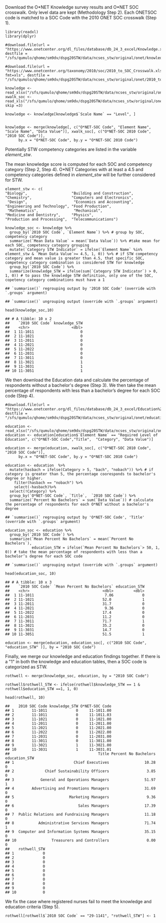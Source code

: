 Download the O\*NET Knowledge survey results and O\*NET SOC crosswalk.
Only level data are kept (Methodology Step 2). Each ONETSOC code is
matched to a SOC Code with the 2010 ONET SOC crosswalk (Step 1).

    library(readxl)
    library(dplyr)

    #download.file(url = "https://www.onetcenter.org/dl_files/database/db_24_3_excel/Knowledge.xlsx", destfile = "/sfs/qumulo/qhome/sm9dv/dspg20STW/data/ncses_stw/original/onet/knowledge.xlsx")

    #download.file(url = "https://www.onetcenter.org/taxonomy/2010/soc/2010_to_SOC_Crosswalk.xls?fmt=xls", destfile = "/sfs/qumulo/qhome/sm9dv/dspg20STW/data/ncses_stw/original/onet/2010_to_SOC_Crosswalk.xls")

    knowledge <- read_xlsx("/sfs/qumulo/qhome/sm9dv/dspg20STW/data/ncses_stw/original/onet/knowledge.xlsx")
    xwalk_soc <- read_xls("/sfs/qumulo/qhome/sm9dv/dspg20STW/data/ncses_stw/original/onet/2010_to_SOC_Crosswalk.xls", skip =3)

    knowledge <- knowledge[knowledge$`Scale Name` == "Level", ]


    knowledge <- merge(knowledge[, c("O*NET-SOC Code", "Element Name",  "Scale Name", "Data Value")], xwalk_soc[, c("O*NET-SOC 2010 Code", "2010 SOC Code")],
          by.x = "O*NET-SOC Code", by.y = "O*NET-SOC 2010 Code")

Potentially STW competency categories are listed in the variable
*element\_stw*.

The mean knowledge score is computed for each SOC and competency
category (Step 2, Step 4). O\*NET Categories with at least a 4.5 and
competency categories defined in *element\_stw* will be further
considered for STW.

    element_stw <- c(
    "Biology",                    "Building and Construction",
    "Chemistry",                  "Computers and Electronics", 
     "Design",                     "Economics and Accounting",  
    "Engineering and Technology", "Food Production",           
     "Mathematics",                "Mechanical",                
    "Medicine and Dentistry",     "Physics",                   
    "Production and Processing",  "Telecommunications")

    knowledge_soc <- knowledge %>% 
      group_by(`2010 SOC Code`, `Element Name`) %>% # group by SOC, competency category
      summarize(`Mean Data Value` = mean(`Data Value`)) %>% #take mean for each SOC, competency category grouping
      mutate(`Category STW Indicator` = ifelse(`Element Name` %in% element_stw & `Mean Data Value`>= 4.5, 1, 0)) %>% # if STW competency category and mean value is greater than 4.5, that specific SOC, competency category combination is considered STW for knowledge
      group_by(`2010 SOC Code`) %>%
      summarize(knowledge_STW = ifelse(sum(`Category STW Indicator`) > 0, 1, 0)) # to pass the knowledge STW definition, only one of the SOC, copetency category combinations must have a 1

    ## `summarise()` regrouping output by '2010 SOC Code' (override with `.groups` argument)

    ## `summarise()` ungrouping output (override with `.groups` argument)

    head(knowledge_soc,10)

    ## # A tibble: 10 x 2
    ##    `2010 SOC Code` knowledge_STW
    ##    <chr>                   <dbl>
    ##  1 11-1011                     0
    ##  2 11-1021                     0
    ##  3 11-2011                     0
    ##  4 11-2021                     0
    ##  5 11-2022                     0
    ##  6 11-2031                     0
    ##  7 11-3011                     0
    ##  8 11-3021                     1
    ##  9 11-3031                     1
    ## 10 11-3051                     1

We then download the Education data and calculate the percentage of
respondents without a bachelor's degree (Step 3). We then take the mean
percentage of respondents with less than a bachelor’s degree for each
SOC code (Step 4).

    #download.file(url = "https://www.onetcenter.org/dl_files/database/db_24_3_excel/Education%2C%20Training%2C%20and%20Experience.xlsx", destfile = "/sfs/qumulo/qhome/sm9dv/dspg20STW/data/ncses_stw/original/onet/education.xlsx")

    education <- read_xlsx("/sfs/qumulo/qhome/sm9dv/dspg20STW/data/ncses_stw/original/onet/education.xlsx")
    education <- education[education$`Element Name` == "Required Level of Education", c("O*NET-SOC Code","Title",  "Category", "Data Value")]

    education <- merge(education, xwalk_soc[, c("O*NET-SOC 2010 Code", "2010 SOC Code")],
          by.x = "O*NET-SOC Code", by.y = "O*NET-SOC 2010 Code")

    education <- education  %>%
      mutate(hasbach = ifelse(Category > 5, "bach", "nobach")) %>% # if category is greater than 5, the percentage cooresponds to bachelor's degree or higher.
        filter(hasbach == "nobach") %>%
        select(-hasbach)%>%
      select(!Category) %>%
      group_by(`O*NET-SOC Code`, `Title`,  `2010 SOC Code`) %>%
      summarize(`Percent No Bachelors` = sum(`Data Value`)) # calculate the percentage of respondents for each O*NET without a bachelor's degree

    ## `summarise()` regrouping output by 'O*NET-SOC Code', 'Title' (override with `.groups` argument)

    education_soc <- education %>%
      group_by(`2010 SOC Code`) %>%
      summarize(`Mean Percent No Bachelors` = mean(`Percent No Bachelors`), 
                education_STW = ifelse(`Mean Percent No Bachelors`> 50, 1, 0)) # take the mean percentage of respondents with less than a bachelor’s degree for each SOC code

    ## `summarise()` ungrouping output (override with `.groups` argument)

    head(education_soc, 10)

    ## # A tibble: 10 x 3
    ##    `2010 SOC Code` `Mean Percent No Bachelors` education_STW
    ##    <chr>                                 <dbl>         <dbl>
    ##  1 11-1011                                7.06             0
    ##  2 11-1021                               52.0              1
    ##  3 11-2011                               31.7              0
    ##  4 11-2021                                9.36             0
    ##  5 11-2022                               17.4              0
    ##  6 11-2031                               11.2              0
    ##  7 11-3011                               71.7              1
    ##  8 11-3021                               35.2              0
    ##  9 11-3031                               14.7              0
    ## 10 11-3051                               51.5              1

    education <- merge(education, education_soc[, c("2010 SOC Code", "education_STW" )], by = "2010 SOC Code")

Finally, we merge our knowledge and education findings together. If
there is a "1" in both the knowledge and education tables, then a SOC
code is categorized as STW.

    rothwell <- merge(knowledge_soc, education, by = "2010 SOC Code")

    rothwell$rothwell_STW <- ifelse(rothwell$knowledge_STW == 1 & rothwell$education_STW ==1, 1, 0)

    head(rothwell, 10)

    ##    2010 SOC Code knowledge_STW O*NET-SOC Code
    ## 1        11-1011             0     11-1011.00
    ## 2        11-1011             0     11-1011.03
    ## 3        11-1021             0     11-1021.00
    ## 4        11-2011             0     11-2011.00
    ## 5        11-2021             0     11-2021.00
    ## 6        11-2022             0     11-2022.00
    ## 7        11-2031             0     11-2031.00
    ## 8        11-3011             0     11-3011.00
    ## 9        11-3021             1     11-3021.00
    ## 10       11-3031             1     11-3031.01
    ##                                        Title Percent No Bachelors education_STW
    ## 1                           Chief Executives                10.28             0
    ## 2              Chief Sustainability Officers                 3.85             0
    ## 3            General and Operations Managers                51.97             1
    ## 4        Advertising and Promotions Managers                31.69             0
    ## 5                         Marketing Managers                 9.36             0
    ## 6                             Sales Managers                17.39             0
    ## 7  Public Relations and Fundraising Managers                11.18             0
    ## 8           Administrative Services Managers                71.74             1
    ## 9  Computer and Information Systems Managers                35.15             0
    ## 10                Treasurers and Controllers                 0.00             0
    ##    rothwell_STW
    ## 1             0
    ## 2             0
    ## 3             0
    ## 4             0
    ## 5             0
    ## 6             0
    ## 7             0
    ## 8             0
    ## 9             0
    ## 10            0

We fix the case where registered nurses fail to meet the knowledge and
education criteria (Step 5).

    rothwell[rothwell$`2010 SOC Code` == "29-1141", "rothwell_STW"] <- 1
